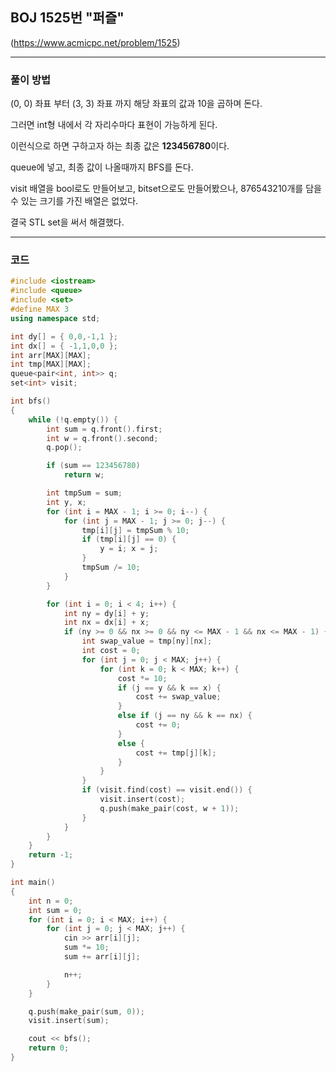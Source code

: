 ## BOJ 1525번 "퍼즐"
(https://www.acmicpc.net/problem/1525)

----------
### 풀이 방법

(0, 0) 좌표 부터 (3, 3) 좌표 까지 해당 좌표의 값과 10을 곱하며 돈다.

그러면 int형 내에서 각 자리수마다 표현이 가능하게 된다.

이런식으로 하면 구하고자 하는 최종 값은 **123456780**이다.

queue에 넣고, 최종 값이 나올때까지 BFS를 돈다.

visit 배열을 bool로도 만들어보고, bitset으로도 만들어봤으나, 876543210개를 담을 수 있는 크기를 가진 배열은 없었다.

결국 STL set을 써서 해결했다.


----------

### 코드
```cpp
#include <iostream>
#include <queue>
#include <set>
#define MAX 3
using namespace std;

int dy[] = { 0,0,-1,1 };
int dx[] = { -1,1,0,0 };
int arr[MAX][MAX];
int tmp[MAX][MAX];
queue<pair<int, int>> q;
set<int> visit;

int bfs()
{
	while (!q.empty()) {
		int sum = q.front().first;
		int w = q.front().second;
		q.pop();

		if (sum == 123456780)
			return w;

		int tmpSum = sum;
		int y, x;
		for (int i = MAX - 1; i >= 0; i--) {
			for (int j = MAX - 1; j >= 0; j--) {
				tmp[i][j] = tmpSum % 10;
				if (tmp[i][j] == 0) {
					y = i; x = j;
				}
				tmpSum /= 10;
			}
		}

		for (int i = 0; i < 4; i++) {
			int ny = dy[i] + y;
			int nx = dx[i] + x;
			if (ny >= 0 && nx >= 0 && ny <= MAX - 1 && nx <= MAX - 1) {
				int swap_value = tmp[ny][nx];
				int cost = 0;
				for (int j = 0; j < MAX; j++) {
					for (int k = 0; k < MAX; k++) {
						cost *= 10;
						if (j == y && k == x) {
							cost += swap_value;
						}
						else if (j == ny && k == nx) {
							cost += 0;
						}
						else {
							cost += tmp[j][k];
						}
					}
				}
				if (visit.find(cost) == visit.end()) {
					visit.insert(cost);
					q.push(make_pair(cost, w + 1));
				}
			}
		}
	}
	return -1;
}

int main()
{
	int n = 0;
	int sum = 0;
	for (int i = 0; i < MAX; i++) {
		for (int j = 0; j < MAX; j++) {
			cin >> arr[i][j];
			sum *= 10;
			sum += arr[i][j];

			n++;
		}
	}

	q.push(make_pair(sum, 0));
	visit.insert(sum);

	cout << bfs();
	return 0;
}
```

